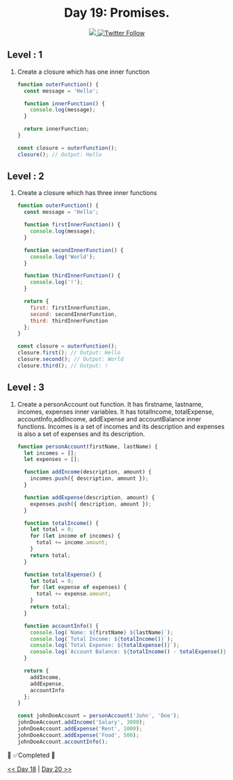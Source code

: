 <div align="center">
  <h1> Day 19: Promises.</h1>
  <a class="header-badge" target="_blank" href="https://www.linkedin.com/in/manthan-ankolekar-597b07a8/">
  <img src="https://img.shields.io/badge/style--5eba00.svg?label=LinkedIn&logo=linkedin&style=social">
  </a>
  <a class="header-badge" target="_blank" href="https://twitter.com/manthan_ank">
  <img alt="Twitter Follow" src="https://img.shields.io/twitter/follow/manthan_ank?style=social">
  </a>
</div>

## Level : 1

1. Create a closure which has one inner function

    ```jsx
    function outerFunction() {
      const message = 'Hello';

      function innerFunction() {
        console.log(message);
      }

      return innerFunction;
    }

    const closure = outerFunction();
    closure(); // Output: Hello
    ```

## Level : 2

1. Create a closure which has three inner functions

    ```jsx
    function outerFunction() {
      const message = 'Hello';

      function firstInnerFunction() {
        console.log(message);
      }

      function secondInnerFunction() {
        console.log('World');
      }

      function thirdInnerFunction() {
        console.log('!');
      }

      return {
        first: firstInnerFunction,
        second: secondInnerFunction,
        third: thirdInnerFunction
      };
    }

    const closure = outerFunction();
    closure.first(); // Output: Hello
    closure.second(); // Output: World
    closure.third(); // Output: !
    ```

## Level : 3

1. Create a personAccount out function. It has firstname, lastname, incomes, expenses inner variables. It has totalIncome, totalExpense, accountInfo,addIncome, addExpense and accountBalance inner functions. Incomes is a set of incomes and its description and expenses is also a set of expenses and its description.

    ```jsx
    function personAccount(firstName, lastName) {
      let incomes = [];
      let expenses = [];

      function addIncome(description, amount) {
        incomes.push({ description, amount });
      }

      function addExpense(description, amount) {
        expenses.push({ description, amount });
      }

      function totalIncome() {
        let total = 0;
        for (let income of incomes) {
          total += income.amount;
        }
        return total;
      }

      function totalExpense() {
        let total = 0;
        for (let expense of expenses) {
          total += expense.amount;
        }
        return total;
      }

      function accountInfo() {
        console.log(`Name: ${firstName} ${lastName}`);
        console.log(`Total Income: ${totalIncome()}`);
        console.log(`Total Expense: ${totalExpense()}`);
        console.log(`Account Balance: ${totalIncome() - totalExpense()}`);
      }

      return {
        addIncome,
        addExpense,
        accountInfo
      };
    }

    const johnDoeAccount = personAccount('John', 'Doe');
    johnDoeAccount.addIncome('Salary', 3000);
    johnDoeAccount.addExpense('Rent', 1000);
    johnDoeAccount.addExpense('Food', 500);
    johnDoeAccount.accountInfo();
    ```

🎉 ✅Completed 🎉

[<< Day 18](/Day18/Day18.md) | [Day 20 >>](/Day20/Day20.md)
